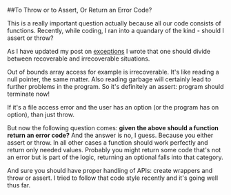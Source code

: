 
##To Throw or to Assert, Or Return an Error Code?


  This is a really important question actually because all our code consists of functions.
  Recently, while coding, I ran into a quandary of the kind - should I assert or throw?

  As I have updated my post on [exceptions](/exceptions.html) I wrote that one should divide 
  between recoverable and irrecoverable situations. 
  
  Out of bounds array access for example is irrecoverable. It's like reading a null pointer,
  the same matter. Also reading garbage will certainly lead to further problems in the program.
  So it's definitely an assert: program should terminate now!

  If it's a file access error and the user has an option (or the program has on option), than 
  just throw.

  But now the following question comes: **given the above should a function return an error code?**
  And the answer is no, I guess. Because you either assert or throw. In all other cases a 
  function should work perfectly and return only needed values. Probably you might return some
  code that's not an error but is part of the logic, returning an optional falls into that 
  category.

  And sure you should have proper handling of APIs: create wrappers and throw or assert. I tried
  to follow that code style recently and it's going well thus far.

  

